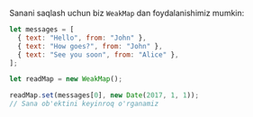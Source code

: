 Sanani saqlash uchun biz `WeakMap` dan foydalanishimiz mumkin:

```js
let messages = [
  { text: "Hello", from: "John" },
  { text: "How goes?", from: "John" },
  { text: "See you soon", from: "Alice" },
];

let readMap = new WeakMap();

readMap.set(messages[0], new Date(2017, 1, 1));
// Sana ob'ektini keyinroq o'rganamiz
```
